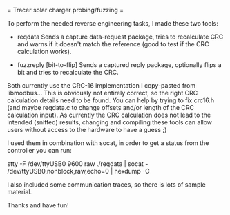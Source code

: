= Tracer solar charger probing/fuzzing =

To perform the needed reverse engineering tasks, I made these two tools:

* reqdata
Sends a capture data-request package, tries to recalculate CRC and warns if
it doesn't match the reference (good to test if the CRC calculation works).

* fuzzreply [bit-to-flip]
Sends a captured reply package, optionally flips a bit and tries to
recalculate the CRC.

Both currently use the CRC-16 implementation I copy-pasted from libmodbus...
This is obviously not entirely correct, so the right CRC calculation details
need to be found.
You can help by trying to fix crc16.h (and maybe reqdata.c to change offsets
and/or length of the CRC calculation input).
As currently the CRC calculation does not lead to the intended (sniffed)
results, changing and compiling these tools can allow users without access to
the hardware to have a guess ;)


I used them in combination with socat, in order to get a status from the
controller you can run:

  stty -F /dev/ttyUSB0 9600 raw
  ./reqdata | socat - /dev/ttyUSB0,nonblock,raw,echo=0 | hexdump -C


I also included some communication traces, so there is lots of sample material.


Thanks and have fun!
